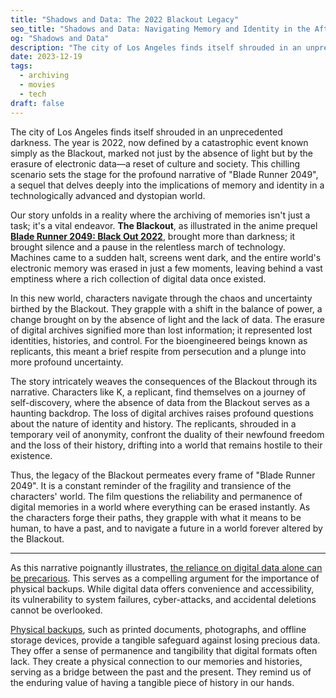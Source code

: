 ```yaml
---
title: "Shadows and Data: The 2022 Blackout Legacy"
seo_title: "Shadows and Data: Navigating Memory and Identity in the Aftermath of the 2022 Blackout"
og: "Shadows and Data"
description: "The city of Los Angeles finds itself shrouded in an unprecedented darkness. The year is 2022, now defined by a catastrophic event known simply as the Blackout, marked not just by the absence of light but by the erasure of electronic data—a reset of culture and society."
date: 2023-12-19
tags:
  - archiving
  - movies
  - tech
draft: false
---
```


The city of Los Angeles finds itself shrouded in an unprecedented darkness. The year is 2022, now defined by a catastrophic event known simply as the Blackout, marked not just by the absence of light but by the erasure of electronic data—a reset of culture and society. This chilling scenario sets the stage for the profound narrative of "Blade Runner 2049", a sequel that delves deeply into the implications of memory and identity in a technologically advanced and dystopian world.

Our story unfolds in a reality where the archiving of memories isn't just a task; it's a vital endeavor. **The Blackout**, as illustrated in the anime prequel **[Blade Runner 2049: Black Out 2022](https://www.themoviedb.org/movie/475946)**, brought more than darkness; it brought silence and a pause in the relentless march of technology. Machines came to a sudden halt, screens went dark, and the entire world's electronic memory was erased in just a few moments, leaving behind a vast emptiness where a rich collection of digital data once existed.

In this new world, characters navigate through the chaos and uncertainty birthed by the Blackout. They grapple with a shift in the balance of power, a change brought on by the absence of light and the lack of data. The erasure of digital archives signified more than lost information; it represented lost identities, histories, and control. For the bioengineered beings known as replicants, this meant a brief respite from persecution and a plunge into more profound uncertainty.

The story intricately weaves the consequences of the Blackout through its narrative. Characters like K, a replicant, find themselves on a journey of self-discovery, where the absence of data from the Blackout serves as a haunting backdrop. The loss of digital archives raises profound questions about the nature of identity and history. The replicants, shrouded in a temporary veil of anonymity, confront the duality of their newfound freedom and the loss of their history, drifting into a world that remains hostile to their existence.

Thus, the legacy of the Blackout permeates every frame of "Blade Runner 2049". It is a constant reminder of the fragility and transience of the characters' world. The film questions the reliability and permanence of digital memories in a world where everything can be erased instantly. As the characters forge their paths, they grapple with what it means to be human, to have a past, and to navigate a future in a world forever altered by the Blackout.

---

As this narrative poignantly illustrates, [the reliance on digital data alone can be precarious](/posts/the-ephemeral-web/). This serves as a compelling argument for the importance of physical backups. While digital data offers convenience and accessibility, its vulnerability to system failures, cyber-attacks, and accidental deletions cannot be overlooked.

[Physical backups](/posts/the-case-for-physical-media/), such as printed documents, photographs, and offline storage devices, provide a tangible safeguard against losing precious data. They offer a sense of permanence and tangibility that digital formats often lack. They create a physical connection to our memories and histories, serving as a bridge between the past and the present. They remind us of the enduring value of having a tangible piece of history in our hands.
